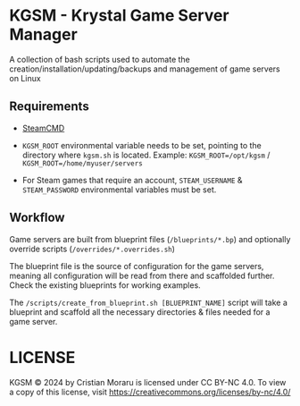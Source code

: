 # KGSM - Krystal Game Server Manager

A collection of bash scripts used to automate the creation/installation/updating/backups and management of game servers on Linux

## Requirements

- [SteamCMD](https://developer.valvesoftware.com/wiki/SteamCMD)

- `KGSM_ROOT` environmental variable needs to be set, pointing to the directory where `kgsm.sh` is located. Example: `KGSM_ROOT=/opt/kgsm` / `KGSM_ROOT=/home/myuser/servers`

- For Steam games that require an account, `STEAM_USERNAME` & `STEAM_PASSWORD` environmental variables must be set.

## Workflow

Game servers are built from blueprint files (`/blueprints/*.bp`) and optionally override scripts (`/overrides/*.overrides.sh`)

The blueprint file is the source of configuration for the game servers, meaning all configuration will be read from there and scaffolded further.
Check the existing blueprints for working examples.

The `/scripts/create_from_blueprint.sh [BLUEPRINT_NAME]` script will take a blueprint and scaffold all the necessary directories & files needed for a game server.

# LICENSE

KGSM © 2024 by Cristian Moraru is licensed under CC BY-NC 4.0. To view a copy of this license, visit https://creativecommons.org/licenses/by-nc/4.0/
